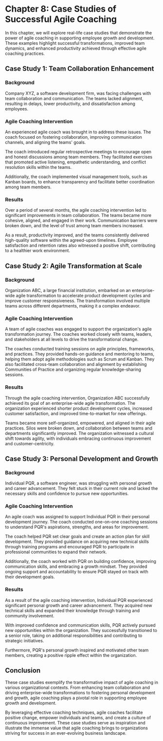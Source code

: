 # Chapter 8: Case Studies of Successful Agile Coaching

In this chapter, we will explore real-life case studies that demonstrate the power of agile coaching in supporting employee growth and development. These examples highlight successful transformations, improved team dynamics, and enhanced productivity achieved through effective agile coaching practices.

## Case Study 1: Team Collaboration Enhancement

### Background

Company XYZ, a software development firm, was facing challenges with team collaboration and communication. The teams lacked alignment, resulting in delays, lower productivity, and dissatisfaction among employees.

### Agile Coaching Intervention

An experienced agile coach was brought in to address these issues. The coach focused on fostering collaboration, improving communication channels, and aligning the teams' goals.

The coach introduced regular retrospective meetings to encourage open and honest discussions among team members. They facilitated exercises that promoted active listening, empathetic understanding, and conflict resolution skills within the teams.

Additionally, the coach implemented visual management tools, such as Kanban boards, to enhance transparency and facilitate better coordination among team members.

### Results

Over a period of several months, the agile coaching intervention led to significant improvements in team collaboration. The teams became more cohesive, aligned, and engaged in their work. Communication barriers were broken down, and the level of trust among team members increased.

As a result, productivity improved, and the teams consistently delivered high-quality software within the agreed-upon timelines. Employee satisfaction and retention rates also witnessed a positive shift, contributing to a healthier work environment.

## Case Study 2: Agile Transformation at Scale

### Background

Organization ABC, a large financial institution, embarked on an enterprise-wide agile transformation to accelerate product development cycles and improve customer responsiveness. The transformation involved multiple teams across different departments, making it a complex endeavor.

### Agile Coaching Intervention

A team of agile coaches was engaged to support the organization's agile transformation journey. The coaches worked closely with teams, leaders, and stakeholders at all levels to drive the transformational change.

The coaches conducted training sessions on agile principles, frameworks, and practices. They provided hands-on guidance and mentoring to teams, helping them adopt agile methodologies such as Scrum and Kanban. They also facilitated cross-team collaboration and alignment by establishing Communities of Practice and organizing regular knowledge-sharing sessions.

### Results

Through the agile coaching intervention, Organization ABC successfully achieved its goal of an enterprise-wide agile transformation. The organization experienced shorter product development cycles, increased customer satisfaction, and improved time-to-market for new offerings.

Teams became more self-organized, empowered, and aligned in their agile practices. Silos were broken down, and collaboration between teams and departments significantly improved. The organization witnessed a cultural shift towards agility, with individuals embracing continuous improvement and customer-centricity.

## Case Study 3: Personal Development and Growth

### Background

Individual PQR, a software engineer, was struggling with personal growth and career advancement. They felt stuck in their current role and lacked the necessary skills and confidence to pursue new opportunities.

### Agile Coaching Intervention

An agile coach was assigned to support Individual PQR in their personal development journey. The coach conducted one-on-one coaching sessions to understand PQR's aspirations, strengths, and areas for improvement.

The coach helped PQR set clear goals and create an action plan for skill development. They provided guidance on acquiring new technical skills through training programs and encouraged PQR to participate in professional communities to expand their network.

Additionally, the coach worked with PQR on building confidence, improving communication skills, and embracing a growth mindset. They provided ongoing support and accountability to ensure PQR stayed on track with their development goals.

### Results

As a result of the agile coaching intervention, Individual PQR experienced significant personal growth and career advancement. They acquired new technical skills and expanded their knowledge through training and community involvement.

With improved confidence and communication skills, PQR actively pursued new opportunities within the organization. They successfully transitioned to a senior role, taking on additional responsibilities and contributing to strategic initiatives.

Furthermore, PQR's personal growth inspired and motivated other team members, creating a positive ripple effect within the organization.

## Conclusion

These case studies exemplify the transformative impact of agile coaching in various organizational contexts. From enhancing team collaboration and driving enterprise-wide transformations to fostering personal development and growth, agile coaching plays a pivotal role in supporting employee growth and development.

By leveraging effective coaching techniques, agile coaches facilitate positive change, empower individuals and teams, and create a culture of continuous improvement. These case studies serve as inspiration and illustrate the immense value that agile coaching brings to organizations striving for success in an ever-evolving business landscape.
